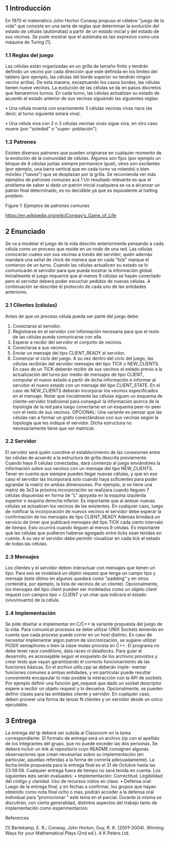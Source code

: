 ## 1 Introducción

En 1970 el matemático John Horton Conway propuso el célebre "juego de la vida" que consiste en una serie
de reglas que determinan la evolución del estado de células (autómatas) a partir de un estado inicial y del
estado de sus vecinas. Se pude mostrar que el autómata es tan expresivo como una máquina de Turing [1].

### 1.1 Reglas del juego

Las células están organizadas en un grilla de tamaño finito y tendrán definido un vecino por cada dirección
que este definida en los límites del tablero (por ejemplo, las células del borde superior no tendrán ningún
vecino arriba). De esta manera, exceptuando los casos bordes, las células tienen nueve vecinos. La evolución
de las células se da en pasos discretos que llamaremos turnos. En cada turno, las células actualizan su estado
de acuerdo al estado anterior de sus vecinas siguiendo las siguientes reglas:

• Una célula muerta con exactamente 3 células vecinas vivas nace (es decir, al turno siguiente estará
viva).

• Una célula viva con 2 o 3 células vecinas vivas sigue viva, en otro caso muere (por "soledad" o "super-
población").

### 1.2 Patrones

Existen diversos patrones que pueden originarse en cualquier momento de la evolución de la comunidad de
células. Algunos son fijos (por ejemplo un bloque de 4 células juntas siempre permanece igual), otros son
oscilantes (por ejemplo, una barra vertical que en cada turno va rotando) o bien móviles ("naves") que se
desplazan por la grilla. Se recomienda ver más ejemplos de patrones comunes acá 1
Un resultado relevante es que el problema de saber si dado un patrón inicial cualquiera se va a alcanzar un
patrón final determinado, es no decidible ya que es equivalente al halting problem.

Figure 1: Ejemplos de patrones comunes

https://en.wikipedia.org/wiki/Conway’s_Game_of_Life


## 2 Enunciado

Se va a modelar el juego de la vida descrito anteriormente pensando a cada célula como un proceso que reside
en un nodo de una red. Las células conocerán cuales son sus vecinas a través del servidor, quién además
mandará una señal de clock de manera que en cada "tick" marque el comienzo de un turno.
Cuando las células actualicen su estado se lo comunicarán al servidor para que pueda mostrar la información
global. Inicialmente el juego requerirá que al menos 9 células se hayan conectado pero el servidor deberá
poder escuchar pedidos de nuevas células.
A continuación se describe el protocolo de cada uno de las entidades anteriores.

### 2.1 Clientes (células)

Antes de que un proceso célula pueda ser parte del juego debe:
1. Conectarse al servidor.
2. Registrarse en el servidor con información necesaria para que el resto de las células pueda comunicarse
con ella.
3. Esperar a recibir del servidor el conjunto de vecinos.
4. Conectarse a sus vecinos.
5. Enviar un mensaje del tipo CLIENT_READY al servidor.
6. Comenzar el ciclo del juego.
A su vez dentro del ciclo del juego, las células recibirán del servidor mensajes del tipo TICK o NEW_CLIENTS.
En caso de un TICK deberán recibir de sus vecinos el estado previo a la actualización del turno por medio
de mensajes de tipo CLIENT, computar el nuevo estado a partir de dicha información e informar al servidor
el nuevo estado con un mensaje del tipo CLIENT_STATE.
En el caso de NEW_CLIENTS deberán incorporar los vecinos especificados en el mensaje. Notar que
inicialmente las células siguen un esquema de cliente-servidor tradicional para conseguir la información
acerca de la topología de la red para luego conectarse en un esquema peer-to-peer con el resto de sus vecinos.
OPCIONAL: Una variante es pensar que las células van a formar un grafo conectándose con sus vecinas
según la topología que les indique el servidor. Dicha estructura no necesariamente tiene que ser matricial.

### 2.2 Servidor

El servidor será quién coordine el establecimiento de las conexiones entre las células de acuerdo a la estructura
de grilla descrita previamente. Cuando haya 9 células conectadas, dará comienzo al juego enviándoles la
información sobre sus vecinos con un mensaje del tipo NEW_CLIENTS. Tener en cuenta que siempre pueden
llegar nuevas células, y que en ese caso el servidor las incorporará solo cuando haya suficientes para poder
agrandar la matriz en ambas dimensiones. Por ejemplo, si se tiene una matriz de 3x3 la próxima incorporación
se realizara cuando lleguen 7 células dispuestas en forma de "L" apoyada en la esquina izquierda superior
o esquina derecha inferior. Es importante que al anexar nuevas células se actualicen los vecinos de las
existentes. En cualquier caso, luego de notificar la incorporación de nuevos vecinos el servidor debe esperar
la confirmación de los mensajes de tipo CLIENT_READY
Además brindará un servicio de timer que publicará mensajes del tipo TICK cada cierto intervalo de tiempo.
Esto ocurrirá cuando lleguen al menos 9 células. Es importante que las células que pudieron haberse agregado
entre ticks sean tenidas en cuenta.
A su vez el servidor debe permitir visualizar en cada tick el estado de todas las células.

### 2.3 Mensajes

Los clientes y el servidor deben interactuar con mensajes que tienen un tipo. Para eso se modelará un objeto
request que tenga un campo tipo y mensaje (este último en algunos quedará como "padding" y en otros
contendrá, por ejemplo, la lista de vecinos de un cliente).
Opcionalmente, los mensajes del tipo client pueden ser modelados como un objeto client request con campos
tipo = CLIENT y un char que indicará el estado (vivo/muerto) de la célula.


### 2.4 Implementación

Se pide diseñar e implementar en C/C++ la variante propuesta del juego de la vida. Para comunicar procesos
se debe utilizar UNIX Sockets teniendo en cuenta que cada proceso puede correr en un host distinto.
En caso de necesitar implementar algún patron de sincronización, se sugiere utilizar POSIX semaphores o
bien la clase mutex provista en C++. El programa no debe tener race conditions, data races ni deadlocks.
Para guiar el desarrollo, es aconsejable seguir el esqueleto de los archivos provistos y crear tests que vayan 
garantizando el correcto funcionamiento de las funciones básicas. En el archivo utils.cpp se deberán imple-
mentar funciones comunes a ambas entidades, y en particular puede resultar conveniente encapsular lo más
posible la interacción con la API de sockets. Por ejemplo definir una función get_request que dado un socket
descriptor espere a recibir un objeto request y lo devuelva.
Opcionalmente, se pueden definir clases para las entidades cliente y servidor. En cualquier caso, deben
proveer una forma de lanzar N clientes y un servidor desde un único ejecutable.


## 3 Entrega
La entrega del tp deberá ser subida al Classroom en la tarea correspondiente. El formato de entrega será
un archivo zip con el apellido de los integrantes del grupo, que no puede exceder las dos personas. Se
deberá incluir un link al repositorio cuyo README consignen algunas observaciones que crean necesarias
sobre su implementación (en particular, aquellas referidas a la forma de correrla adecuadamente).
La fecha limite propuesta para la entrega final es el 31 de Octubre hasta las 23:59:59. Cualquier entrega
fuera de tiempo no será tenida en cuenta.
Los siguientes ejes serán evaluados:
• Implementación: Correctitud. Legibilidad del código y claridad. Uso de recursos vistos en clase.
• Defensa oral: Luego de la entrega final, y en fechas a confirmar, los grupos que hayan obtenido como
nota final ocho o mas, podrán acceder a la defensa oral individual para ”promocionar ” este tema en
el parcial. Durante la misma se discutirán, con cierta generalidad, distintos aspectos del trabajo tanto
de implementación como experimentación.


References

[1] Berlekamp, E. R.; Conway, John Horton; Guy, R. K. (2001–2004). Winning Ways for your Mathematical
Plays (2nd ed.). A K Peters Ltd.
